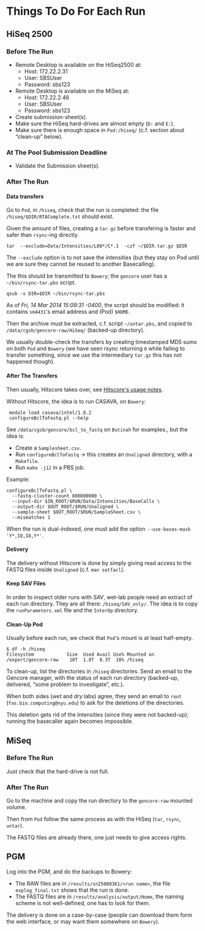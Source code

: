 Things To Do For Each Run
=========================


HiSeq 2500
----------

### Before The Run
- Remote Desktop is available on the HiSeq2500 at:
  - Host: 172.22.2.31
  - User: SBSUser
  - Password: sbs123
- Remote Desktop is available on the MiSeq at:
  - Host: 172.22.2.46
  - User: SBSUser
  - Password: sbs123
- Create submission-sheet(s).
- Make sure the HiSeq hard-drives are almost empty (`D:` and `E:`).
- Make sure there is enough space in `Pod:/hiseq/` (c.f. section about
“clean-up” below).

### At The Pool Submission Deadline

- Validate the Submission sheet(s).

### After The Run

#### Data transfers

Go to `Pod`, in `/hiseq`, check that the run is completed:
the file `/hiseq/$DIR/RTAComplete.txt` should exist.

Given the amount of files, creating a `tar.gz` before transfering is faster and
safer than `rsync`-ing directly.

    tar  --exclude=Data/Intensities/L00*/C*.1  -czf ~/$DIR.tar.gz $DIR

The `--exclude` option is to not save the intensities (but they stay on Pod
until we are sure they cannot be reused to another Basecalling).

The this should be transmitted to `Bowery`; the `gencore` user has a
`~/bin/rsync-tar.pbs` script.

    qsub -v DIR=$DIR ~/bin/rsync-tar.pbs

As of *Fri, 14 Mar 2014 15:09:31 -0400*, the script should be modified: it
contains `sm4431`'s email address and (Pod) `$HOME`.

Then the archive must be extracted, c.f. script `~/untar.pbs`, and
copied to `/data/cgsb/gencore-raw/HiSeq/` (backed-up directory).

We usually double-check the transfers by creating timestamped MD5 sums on both
`Pod` and `Bowery` (we have seen rsync returning `0` while failing to transfer
something, since we use the intermediary `tar.gz` this has not happened
though).

#### After The Transfers

Then usually, Hitscore takes over, see [Hitscore's usage
notes](./hitscore_usage.md).

Without Hitscore, the idea is to run CASAVA, on `Bowery`:

     module load casava/intel/1.8.2
     configureBclToFastq.pl --help

See `/data/cgsb/gencore/bcl_to_fastq` on `Butinah` for examples., but the idea
is:

- Create a `Samplesheet.csv`.
- Run `configureBclToFastq` → this creates an `Unaligned` directory, with a
`Makefile`.
- Run `make -j12` in a PBS job.


Example:

    configureBclToFastq.pl \
      --fastq-cluster-count 800000000 \
      --input-dir $IN_ROOT/$RUN/Data/Intensities/BaseCalls \
      --output-dir $OUT_ROOT/$RUN/Unaligned \
      --sample-sheet $OUT_ROOT/$RUN/SampleSheet.csv \
      --mismatches 1

When the run is dual-indexed, one must add the option
`--use-bases-mask 'Y*,I8,I8,Y*'`.

#### Delivery

The delivery without Hitscore is done by simply giving read access to the FASTQ
files inside `Unaligned` (c.f. `man setfacl`).

#### Keep SAV Files

In order to inspect older runs with *SAV*, wet-lab people need an extract of
each run directory.
They are all there: `/hiseq/SAV_only/`.
The idea is to copy the `runParameters.xml` file and the `InterOp` directory.

#### Clean-Up Pod

Usually before each run, we check that `Pod`'s mount is at least half-empty.

    $ df -h /hiseq
    Filesystem            Size  Used Avail Use% Mounted on
    /export/gencore-raw    10T  1.8T  8.3T  18% /hiseq

To clean-up, list the directories in `/hiseq` directories. Send an email to the
Gencore manager, with the status of each run directory (backed-up, delivered,
“some problem to investigate”, etc.).

When both sides (*wet* and *dry* labs) agree, they send an email to `root`
(`fas.bio.computing@nyu.edu`) to ask for the deletions of the directories.

This deletion gets rid of the Intensities (since they were not backed-up);
running the basecaller again becomes impossible.

MiSeq
-----

### Before The Run

Just check that the hard-drive is not full.

### After The Run

Go to the machine and copy the run directory to the `gencore-raw` mounted
volume.

Then from `Pod` follow the same process as with the HiSeq (`tar`, `rsync`,
`untar`).

The FASTQ files are already there, one just needs to give access rights.

PGM
---

Log into the PGM, and do the backups to Bowery:

- The RAW files are in `/results/sn25080361/<run name>`, the file
`explog_final.txt` shows that the run is done.
- The FASTQ files are in `/results/analysis/output/Home`, the naming scheme is
not well-defined, one has to look for them.

The delivery is done on a case-by-case (people can download them form the web
interface, or may want them somewhere on `Bowery`).
